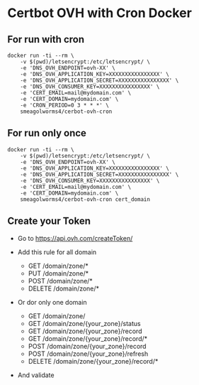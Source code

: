 # Certbot OVH with Cron Docker


## For run with cron

```shell
docker run -ti --rm \
	-v $(pwd)/letsencrypt:/etc/letsencrypt/ \
	-e 'DNS_OVH_ENDPOINT=ovh-XX' \
	-e 'DNS_OVH_APPLICATION_KEY=XXXXXXXXXXXXXXXX' \
	-e 'DNS_OVH_APPLICATION_SECRET=XXXXXXXXXXXXXXXX' \
	-e 'DNS_OVH_CONSUMER_KEY=XXXXXXXXXXXXXXXX' \
	-e 'CERT_EMAIL=mail@mydomain.com' \
	-e 'CERT_DOMAIN=mydomain.com' \
	-e 'CRON_PERIOD=0 3 * * *' \
	smeagolworms4/cerbot-ovh-cron
```

## For run only once

```shell
docker run -ti --rm \
	-v $(pwd)/letsencrypt:/etc/letsencrypt/ \
	-e 'DNS_OVH_ENDPOINT=ovh-XX' \
	-e 'DNS_OVH_APPLICATION_KEY=XXXXXXXXXXXXXXXX' \
	-e 'DNS_OVH_APPLICATION_SECRET=XXXXXXXXXXXXXXXX' \
	-e 'DNS_OVH_CONSUMER_KEY=XXXXXXXXXXXXXXXX' \
	-e 'CERT_EMAIL=mail@mydomain.com' \
	-e 'CERT_DOMAIN=mydomain.com' \
	smeagolworms4/cerbot-ovh-cron cert_domain
```
	
## Create your Token

 - Go to https://api.ovh.com/createToken/

 - Add this rule for all domain
    - GET /domain/zone/*
    - PUT /domain/zone/*
    - POST /domain/zone/*
    - DELETE /domain/zone/*
 
 - Or dor only one domain
    - GET /domain/zone/
    - GET /domain/zone/{your_zone}/status
    - GET /domain/zone/{your_zone}/record
    - GET /domain/zone/{your_zone}/record/*
    - POST /domain/zone/{your_zone}/record
    - POST /domain/zone/{your_zone}/refresh
    - DELETE /domain/zone/{your_zone}/record/*
  - And validate
